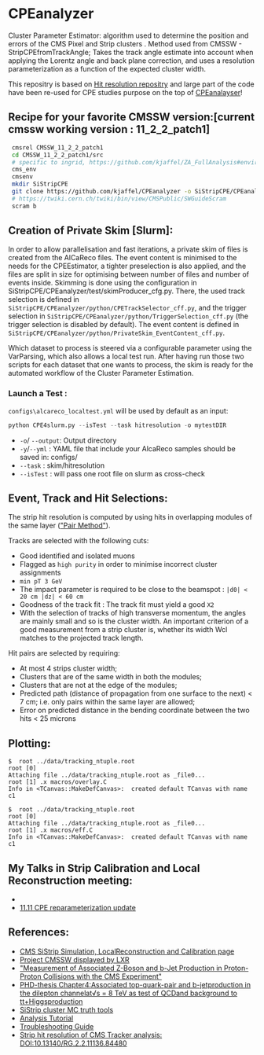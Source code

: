 # CPEanalyzer
Cluster Parameter Estimator: algorithm used to determine the position and errors of the CMS Pixel and Strip clusters .
Method used from CMSSW - StripCPEfromTrackAngle; Takes the track angle estimate into account when applying the Lorentz angle and back plane correction, and uses a resolution parameterization as a function of the expected cluster width. 

This repositry is based on [Hit resolution repositry](https://gitlab.cern.ch/coldham/hitresolutionproject/-/tree/master) and large part of the code have been re-used for CPE studies purpose on the top of [CPEanalayser](https://github.com/delaere/cmssw/tree/CPE_from-CMSSW_10_6_2/UserCode/CPEanalyzer)!
## Recipe for your favorite CMSSW version:[current cmssw working version : 11_2_2_patch1]
```bash
 cmsrel CMSSW_11_2_2_patch1
 cd CMSSW_11_2_2_patch1/src
 # specific to ingrid, https://github.com/kjaffel/ZA_FullAnalysis#environment-setup-always- 
 cms_env 
 cmsenv
 mkdir SiStripCPE
 git clone https://github.com/kjaffel/CPEanalyzer -o SiStripCPE/CPEanalyzer
 # https://twiki.cern.ch/twiki/bin/view/CMSPublic/SWGuideScram
 scram b 
```
## Creation of Private Skim [Slurm]:
In order to allow parallelisation and fast iterations, a private skim of files is created from the AlCaReco files. The event content is minimised to the needs for the CPEEstimator, a tighter preselection is also applied, and the files are split in size for optimising between number of files and number of events inside. Skimming is done using the configuration in SiStripCPE/CPEanalyzer/test/skimProducer_cfg.py. There, the used track selection is defined in `SiStripCPE/CPEanalyzer/python/CPETrackSelector_cff.py`, and the trigger selection in `SiStripCPE/CPEanalyzer/python/TriggerSelection_cff.py` (the trigger selection is disabled by default). The event content is defined in `SiStripCPE/CPEanalyzer/python/PrivateSkim_EventContent_cff.py`.

 Which dataset to process is steered via a configurable parameter using the VarParsing, which also allows a local test run. After having run those two scripts for each dataset that one wants to process, the skim is ready for the automated workflow of the Cluster Parameter Estimation. 
### Launch a Test :
`configs\alcareco_localtest.yml` will be used by default as an input:
```python
python CPE4slurm.py --isTest --task hitresolution -o mytestDIR
```
- ``-o``/ ``--output``:  Output directory 
- ``-y``/``--yml``    :  YAML file that include your AlcaReco samples should be saved in: configs/
- ``--task``   :  skim/hitresolution 
- ``--isTest`` :  will pass one root file on slurm as cross-check
## Event, Track and Hit Selections:
The strip hit resolution is computed by using hits in overlapping modules of the same layer (["Pair Method"](https://indico.cern.ch/event/305395/contributions/701396/attachments/580300/798934/nmccoll_3_13_RecHitRes.pdf)).

Tracks are selected with the following cuts:
- Good identified and isolated muons 
- Flagged as `high purity` in order to minimise incorrect cluster assignments
- `min pT 3 GeV`
- The impact parameter is required to be close to the beamspot : `|d0| < 20 cm |dz| < 60 cm`
- Goodness of the track fit : The track fit must yield a good `X2`
- With the selection of tracks of high transverse momentum, the angles are mainly small and so is the cluster width. 
An important criterion of a good measurement from a strip cluster is, whether its width Wcl matches to the projected track length. 

Hit pairs are selected by requiring:
- At most 4 strips cluster width;
- Clusters that are of the same width in both the modules;
- Clusters that are not at the edge of the modules;
- Predicted path (distance of propagation from one surface to the next) < 7 cm; i.e. only pairs within the same layer are allowed;
- Error on predicted distance in the bending coordinate between the two hits < 25 microns 

## Plotting:
```
$  root ../data/tracking_ntuple.root 
root [0] 
Attaching file ../data/tracking_ntuple.root as _file0...
root [1] .x macros/overlay.C 
Info in <TCanvas::MakeDefCanvas>:  created default TCanvas with name c1
```

```
$  root ../data/tracking_ntuple.root 
root [0] 
Attaching file ../data/tracking_ntuple.root as _file0...
root [1] .x macros/eff.C 
Info in <TCanvas::MakeDefCanvas>:  created default TCanvas with name c1
```

## My Talks in Strip Calibration and Local Reconstruction meeting:
- []()
- [11.11 CPE reparameterization update](https://indico.cern.ch/event/934813/#60-cpe-reparameterization)
## References:
- [ CMS SiStrip Simulation, LocalReconstruction and Calibration page](https://twiki.cern.ch/twiki/bin/viewauth/CMS/SiStripCalibration)
- [Project CMSSW displayed by LXR](https://cmssdt.cern.ch/lxr/source/DataFormats/SiStripCluster/interface/SiStripClusterTools.h)
- ["Measurement of Associated Z-Boson and b-Jet Production in Proton-Proton Collisions with the CMS Experiment"](http://cdsweb.cern.ch/record/1476930)
- [PHD-thesis Chapter4:Associated top-quark-pair and b-jetproduction in the dilepton channelat√s = 8  TeV as test of QCDand background to tt+Higgsproduction](https://bib-pubdb1.desy.de/record/222384/files/thesis.pdf)
- [ SiStrip cluster MC truth tools ](https://twiki.cern.ch/twiki/bin/view/CMSPublic/SWGuideStripClusterMCtruth)
- [ Analysis Tutorial](http://www.t2.ucsd.edu/twiki2/bin/view/UCSDTier2/AnalysisTutorial?sortcol=table;table=up#Efficiency_Plots)
- [Troubleshooting Guide](https://twiki.cern.ch/twiki/bin/view/CMSPublic/WorkBookTroubleShooting)
- [Strip hit resolution of CMS Tracker analysis: DOI:10.13140/RG.2.2.11136.84480](https://www.researchgate.net/publication/317633066_Strip_hit_resolution_of_CMS_Tracker_analysis)
